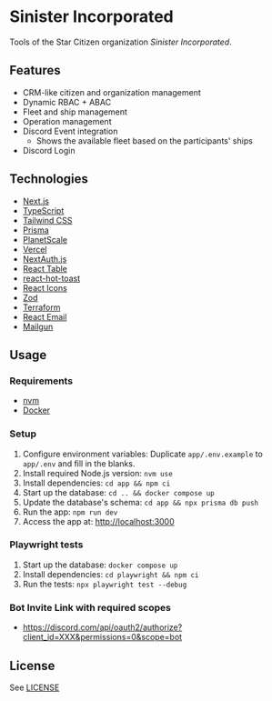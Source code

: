 # Sinister Incorporated

Tools of the Star Citizen organization _Sinister Incorporated_.

## Features

- CRM-like citizen and organization management
- Dynamic RBAC + ABAC
- Fleet and ship management
- Operation management
- Discord Event integration
  - Shows the available fleet based on the participants' ships
- Discord Login

## Technologies

- [Next.js](https://nextjs.org/)
- [TypeScript](https://www.typescriptlang.org/)
- [Tailwind CSS](https://tailwindcss.com/)
- [Prisma](https://www.prisma.io/)
- [PlanetScale](https://planetscale.com/)
- [Vercel](https://vercel.com/)
- [NextAuth.js](https://next-auth.js.org/)
- [React Table](https://github.com/TanStack/table)
- [react-hot-toast](https://github.com/timolins/react-hot-toast)
- [React Icons](https://github.com/react-icons/react-icons)
- [Zod](https://github.com/colinhacks/zod)
- [Terraform](https://www.terraform.io/)
- [React Email](https://react.email/)
- [Mailgun](https://www.mailgun.com/)

## Usage

### Requirements

- [nvm](https://github.com/nvm-sh/nvm)
- [Docker](https://www.docker.com/)

### Setup

1. Configure environment variables: Duplicate `app/.env.example` to `app/.env` and fill in the blanks.
2. Install required Node.js version: `nvm use`
3. Install dependencies: `cd app && npm ci`
4. Start up the database: `cd .. && docker compose up`
5. Update the database's schema: `cd app && npx prisma db push`
6. Run the app: `npm run dev`
7. Access the app at: <http://localhost:3000>

### Playwright tests

1. Start up the database: `docker compose up`
2. Install dependencies: `cd playwright && npm ci`
3. Run the tests: `npx playwright test --debug`

### Bot Invite Link with required scopes

- <https://discord.com/api/oauth2/authorize?client_id=XXX&permissions=0&scope=bot>

## License

See [LICENSE](./LICENSE)

